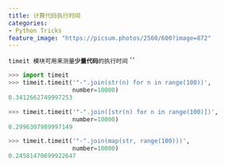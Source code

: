 ```yaml
---
title: 计算代码执行时间
categories:
- Python Tricks
feature_image: "https://picsum.photos/2560/600?image=872"
---
```

<!-- more -->

`timeit 模块可用来测量`**`少量代码`**`的执行时间` **``**

```python
>>> import timeit
>>> timeit.timeit('"-".join(str(n) for n in range(100))',
                  number=10000)
0.3412662749997253

>>> timeit.timeit('"-".join([str(n) for n in range(100)])',
                  number=10000)
0.2996307989997149

>>> timeit.timeit('"-".join(map(str, range(100)))',
                  number=10000)
0.24581470699922647
```

